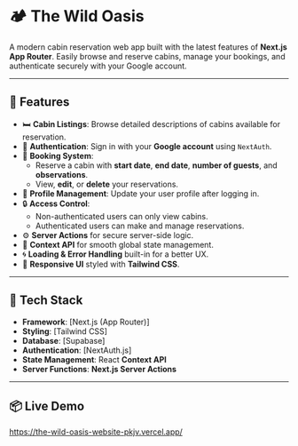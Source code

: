 # 🏕️ The Wild Oasis

A modern cabin reservation web app built with the latest features of **Next.js App Router**. Easily browse and reserve cabins, manage your bookings, and authenticate securely with your Google account.

---

## 🌟 Features

- 🛏️ **Cabin Listings**: Browse detailed descriptions of cabins available for reservation.
- 🔐 **Authentication**: Sign in with your **Google account** using `NextAuth`.
- 📅 **Booking System**:
  - Reserve a cabin with **start date**, **end date**, **number of guests**, and **observations**.
  - View, **edit**, or **delete** your reservations.
- 👤 **Profile Management**: Update your user profile after logging in.
- 🔒 **Access Control**:
  - Non-authenticated users can only view cabins.
  - Authenticated users can make and manage reservations.
- ⚙️ **Server Actions** for secure server-side logic.
- 💬 **Context API** for smooth global state management.
- 🌀 **Loading & Error Handling** built-in for a better UX.
- 🎨 **Responsive UI** styled with **Tailwind CSS**.

---

## 🚀 Tech Stack

- **Framework**: [Next.js (App Router)]
- **Styling**: [Tailwind CSS]
- **Database**: [Supabase]
- **Authentication**: [NextAuth.js]
- **State Management**: React **Context API**
- **Server Functions**: **Next.js Server Actions**

---

## 📦 Live Demo
https://the-wild-oasis-website-pkjv.vercel.app/


